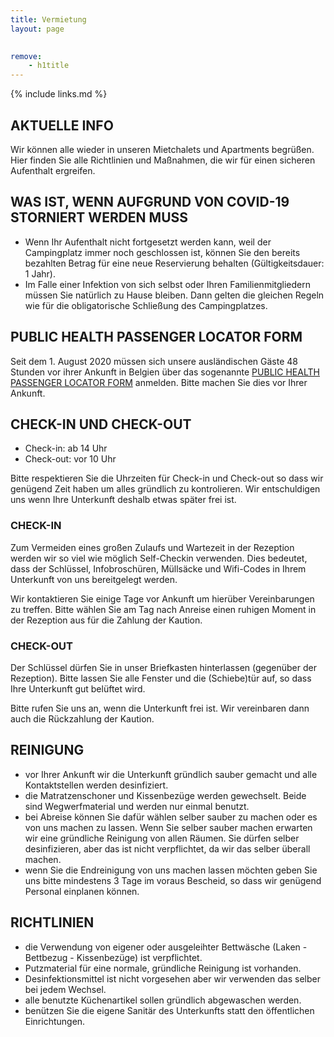 ```yaml
---
title: Vermietung
layout: page
    

remove:
    - h1title
---
```


{% include links.md %}

## AKTUELLE INFO

Wir können alle wieder in unseren Mietchalets und Apartments begrüßen. Hier finden Sie alle Richtlinien und Maßnahmen, die wir für einen sicheren Aufenthalt ergreifen.

## WAS IST, WENN AUFGRUND VON COVID-19 STORNIERT WERDEN MUSS

* Wenn Ihr Aufenthalt nicht fortgesetzt werden kann, weil der Campingplatz immer noch geschlossen ist, können Sie den bereits bezahlten Betrag für eine neue Reservierung behalten (Gültigkeitsdauer: 1 Jahr).
* Im Falle einer Infektion von sich selbst oder Ihren Familienmitgliedern müssen Sie natürlich zu Hause bleiben. Dann gelten die gleichen Regeln wie für die obligatorische Schließung des Campingplatzes.


## PUBLIC HEALTH PASSENGER LOCATOR FORM

Seit dem 1. August 2020 müssen sich unsere ausländischen Gäste 48 Stunden vor ihrer Ankunft in Belgien über das sogenannte [PUBLIC HEALTH PASSENGER LOCATOR FORM](https://travel.info-coronavirus.be/de/public-health-passenger-locator-form) anmelden. Bitte machen Sie dies vor Ihrer Ankunft.

## CHECK-IN UND CHECK-OUT

* Check-in: ab 14 Uhr
* Check-out: vor 10 Uhr

Bitte respektieren Sie die Uhrzeiten für Check-in und Check-out so dass wir genügend Zeit
haben um alles gründlich zu kontrolieren. Wir entschuldigen uns wenn Ihre Unterkunft
deshalb etwas später frei ist.


### CHECK-IN

Zum Vermeiden eines großen Zulaufs und Wartezeit in der Rezeption werden wir so viel
wie möglich Self-Checkin verwenden. Dies bedeutet, dass der Schlüssel, Infobroschüren,
Müllsäcke und Wifi-Codes in Ihrem Unterkunft von uns bereitgelegt werden.

Wir kontaktieren Sie einige Tage vor Ankunft um hierüber Vereinbarungen zu treffen.
Bitte wählen Sie am Tag nach Anreise einen ruhigen Moment in der Rezeption aus für die
Zahlung der Kaution.

### CHECK-OUT

Der Schlüssel dürfen Sie in unser Briefkasten hinterlassen (gegenüber der Rezeption).
Bitte lassen Sie alle Fenster und die (Schiebe)tür auf, so dass Ihre Unterkunft gut belüftet wird.

Bitte rufen Sie uns an, wenn die Unterkunft frei ist. Wir vereinbaren dann auch die
Rückzahlung der Kaution.

## REINIGUNG

* vor Ihrer Ankunft wir die Unterkunft gründlich sauber gemacht und alle Kontaktstellen
werden desinfiziert.
* die Matratzenschoner und Kissenbezüge werden gewechselt. Beide sind Wegwerfmaterial
und werden nur einmal benutzt.
* bei Abreise können Sie dafür wählen selber sauber zu machen oder es von uns machen zu
lassen. Wenn Sie selber sauber machen erwarten wir eine gründliche Reinigung von allen
Räumen. Sie dürfen selber desinfizieren, aber das ist nicht verpflichtet, da wir das selber
überall machen.
* wenn Sie die Endreinigung von uns machen lassen möchten geben Sie uns bitte mindestens
3 Tage im voraus Bescheid, so dass wir genügend Personal einplanen können.


## RICHTLINIEN

* die Verwendung von eigener oder ausgeleihter Bettwäsche (Laken - Bettbezug -
Kissenbezüge) ist verpflichtet.
* Putzmaterial für eine normale, gründliche Reinigung ist vorhanden.
* Desinfektionsmittel
ist nicht vorgesehen aber wir verwenden das selber bei jedem Wechsel.
* alle benutzte Küchenartikel sollen gründlich abgewaschen werden.
* benützen Sie die eigene Sanitär des Unterkunfts statt den öffentlichen Einrichtungen.
